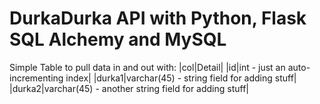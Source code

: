 # DurkaDurka API with Python, Flask SQL Alchemy and MySQL

Simple Table to pull data in and out with:
|col|Detail|
|id|int - just an auto-incrementing index|
|durka1|varchar(45) - string field for adding stuff|
|durka2|varchar(45) - another string field for adding stuff|



